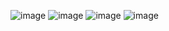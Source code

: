 ![image](https://github.com/user-attachments/assets/37f799d3-3fbf-49f4-bf06-5d4c079fb6bf)
![image](https://github.com/user-attachments/assets/7432613a-cbf9-4c08-9bab-c3b73cece9ce)
![image](https://github.com/user-attachments/assets/5149f1c0-8b0a-4b17-8edc-4210aa052b11)
![image](https://github.com/user-attachments/assets/c6b0b9e7-b5ae-4ebc-ae05-f6ad146fcbf6)
